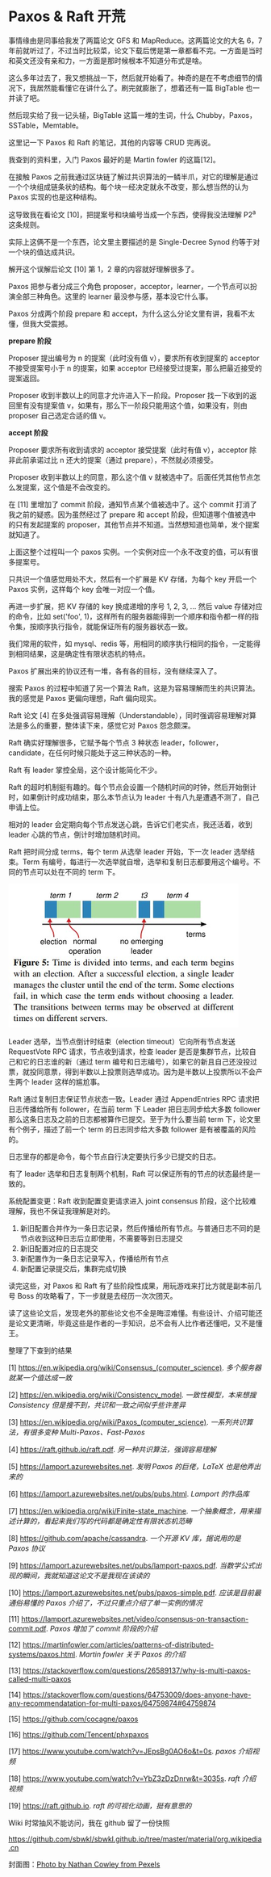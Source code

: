 # Paxos & Raft 开荒

事情缘由是同事给我发了两篇论文 GFS 和 MapReduce。这两篇论文的大名 6，7 年前就听过了，不过当时比较菜，论文下载后愣是第一章都看不完。一方面是当时和英文还没有亲和力，一方面是那时候根本不知道分布式是啥。

这么多年过去了，我又想挑战一下，然后就开始看了。神奇的是在不考虑细节的情况下，我居然能看懂它在讲什么了。刷完就膨胀了，想着还有一篇 BigTable 也一并读了吧。

然后现实给了我一记头槌，BigTable 这篇一堆的生词，什么 Chubby，Paxos，SSTable，Memtable。

这里记一下 Paxos 和 Raft 的笔记，其他的内容等 CRUD 完再说。

我查到的资料里，入门 Paxos 最好的是 Martin fowler 的这篇[12]。

在接触 Paxos 之前我通过区块链了解过共识算法的一鳞半爪，对它的理解是通过一个个块组成链条状的结构。每个块一经决定就永不改变，那么想当然的认为 Paxos 实现的也是这种结构。

这导致我在看论文 [10]，把提案号和块编号当成一个东西，使得我没法理解 P2<sup>a</sup> 这条规则。

实际上这俩不是一个东西，论文里主要描述的是 Single-Decree Synod 约等于对一个块的值达成共识。

解开这个误解后论文 [10] 第 1，2 章的内容就好理解很多了。

Paxos 把参与者分成三个角色 proposer，acceptor，learner，一个节点可以扮演全部三种角色。这里的 learner 最没参与感，基本没它什么事。

Paxos 分成两个阶段 prepare 和 accept，为什么这么分论文里有讲，我看不太懂，但我大受震撼。

**prepare 阶段**

Proposer 提出编号为 n 的提案（此时没有值 v），要求所有收到提案的 acceptor 不接受提案号小于 n 的提案，如果 acceptor 已经接受过提案，那么把最近接受的提案返回。

Proposer 收到半数以上的同意才允许进入下一阶段。Proposer 找一下收到的返回里有没有提案值 v，如果有，那么下一阶段只能用这个值，如果没有，则由 proposer 自己选定合适的值 v。

**accept 阶段**

Proposer 要求所有收到请求的 acceptor 接受提案（此时有值 v），acceptor 除非此前承诺过比 n 还大的提案（通过 prepare），不然就必须接受。

Proposer 收到半数以上的同意，那么这个值 v 就被选中了。后面任凭其他节点怎么发提案，这个值是不会改变的。

在 [11] 里增加了 commit 阶段，通知节点某个值被选中了。这个 commit 打消了我之前的疑惑。因为虽然经过了 prepare 和 accept 阶段，但知道哪个值被选中的只有发起提案的 proposer，其他节点并不知道。当然想知道也简单，发个提案就知道了。

上面这整个过程叫一个 paxos 实例。一个实例对应一个永不改变的值，可以有很多提案号。

只共识一个值感觉用处不大，然后有一个扩展是 KV 存储，为每个 key 开启一个 Paxos 实例，这样每个 key 会唯一对应一个值。

再进一步扩展，把 KV 存储的 key 换成递增的序号 1, 2, 3, ... 然后 value 存储对应的命令，比如 set('foo', 1)，这样所有的服务器能得到一个顺序和指令都一样的指令集，按顺序执行指令，就能保证所有的服务器状态一致。

我们常用的软件，如 mysql、redis 等，用相同的顺序执行相同的指令，一定能得到相同结果，这是确定性有限状态机的特点。

Paxos 扩展出来的协议还有一堆，各有各的目标，没有继续深入了。

搜索 Paxos 的过程中知道了另一个算法 Raft，这是为容易理解而生的共识算法。我的感觉是 Paxos 更偏向理想，Raft 偏向现实。

Raft 论文 [4] 在多处强调容易理解（Understandable），同时强调容易理解对算法是多么的重要，整体读下来，感觉它对 Paxos 怨念颇深。

Raft 确实好理解很多，它赋予每个节点 3 种状态 leader，follower，candidate，在任何时候只能处于这三种状态的一种。

Raft 有 leader 掌控全局，这个设计能简化不少。

Raft 的超时机制挺有趣的。每个节点会设置一个随机时间的时钟，然后开始倒计时，如果倒计时成功结束，那么本节点认为 leader 十有八九是遭遇不测了，自己申请上位。

相对的 leader 会定期向每个节点发送心跳，告诉它们老实点，我还活着，收到 leader 心跳的节点，倒计时增加随机时间。

Raft 把时间分成 terms，每个 term 从选举 leader 开始，下一次 leader 选举结束。Term 有编号，每进行一次选举就自增，选举和复制日志都要用这个编号。不同的节点可以处在不同的 term 下。

![](./terms-1.jpg)

Leader 选举，当节点倒计时结束（election timeout）它向所有节点发送 RequestVote RPC 请求，节点收到请求，检查 leader 是否是集群节点，比较自己和它的日志谁的新（通过 term 编号和日志编号），如果它的新且自己还没投过票，就投同意票，得到半数以上投票则选举成功。因为是半数以上投票所以不会产生两个 leader 这样的尴尬事。

Raft 通过复制日志保证节点状态一致。Leader 通过 AppendEntries RPC 请求把日志传播给所有 follower，在当前 term 下 Leader 把日志同步给大多数 follower 那么这条日志及之前的日志都被算作已提交。至于为什么要当前 term 下，论文里有个例子，描述了前一个 term 的日志同步给大多数 follower 是有被覆盖的风险的。

日志里存的都是命令，每个节点自行决定要执行多少已提交的日志。

有了 leader 选举和日志复制两个机制，Raft 可以保证所有的节点的状态最终是一致的。

系统配置变更：Raft 收到配置变更请求进入 joint consensus 阶段，这个比较难理解，我也不保证我理解是对的。

1. 新旧配置合并作为一条日志记录，然后传播给所有节点。与普通日志不同的是节点收到这种日志后立即使用，不需要等到日志提交
2. 新旧配置对应的日志提交
3. 新配置作为一条日志记录写入，传播给所有节点
4. 新配置记录提交后，集群完成切换

读完这些，对 Paxos 和 Raft 有了些阶段性成果，用玩游戏来打比方就是副本前几号 Boss 的攻略看了，下一步就是去经历一次次团灭。

读了这些论文后，发现老外的那些论文也不全是晦涩难懂。有些设计、介绍可能还是论文更清晰，毕竟这些是作者的一手知识，总不会有人比作者还懂吧，又不是懂王。


整理了下查到的结果

[1] https://en.wikipedia.org/wiki/Consensus_(computer_science). *多个服务器就某一个值达成一致*

[2] https://en.wikipedia.org/wiki/Consistency_model. *一致性模型，本来想搜 Consistency 但是搜不到，共识和一致之间似乎些许差异*

[3] https://en.wikipedia.org/wiki/Paxos_(computer_science). *一系列共识算法，有很多变种 Multi-Paxos、Fast-Paxos*

[4] https://raft.github.io/raft.pdf. *另一种共识算法，强调容易理解*

[5] https://lamport.azurewebsites.net. *发明 Paxos 的巨佬，LaTeX 也是他弄出来的*

[6] https://lamport.azurewebsites.net/pubs/pubs.html. *Lamport 的作品库*

[7] https://en.wikipedia.org/wiki/Finite-state_machine. *一个抽象概念，用来描述计算的，看起来我们写的代码都是确定性有限状态机范畴*

[8] https://github.com/apache/cassandra. *一个开源 KV 库，据说用的是 Paxos 协议*

[9] https://lamport.azurewebsites.net/pubs/lamport-paxos.pdf. *当数学公式出现的瞬间，我就知道这论文不是我现在该读的*

[10] https://lamport.azurewebsites.net/pubs/paxos-simple.pdf. *应该是目前最通俗易懂的 Paxos 介绍了，不过只重点介绍了单一实例的情况*

[11] https://lamport.azurewebsites.net/video/consensus-on-transaction-commit.pdf. *Paxos 增加了 commit 阶段的介绍*

[12] https://martinfowler.com/articles/patterns-of-distributed-systems/paxos.html. *Martin fowler 关于 Paxos 的介绍*

[13] https://stackoverflow.com/questions/26589137/why-is-multi-paxos-called-multi-paxos

[14] https://stackoverflow.com/questions/64753009/does-anyone-have-any-recommendatation-for-multi-paxos/64759874#64759874

[15] https://github.com/cocagne/paxos

[16] https://github.com/Tencent/phxpaxos

[17] https://www.youtube.com/watch?v=JEpsBg0AO6o&t=0s. *paxos 介绍视频*

[18] https://www.youtube.com/watch?v=YbZ3zDzDnrw&t=3035s. *raft 介绍视频*

[19] https://raft.github.io. *raft 的可视化动画，挺有意思的*

Wiki 时常抽风不能访问，我在 github 留了一份快照

https://github.com/sbwkl/sbwkl.github.io/tree/master/material/org.wikipedia.cn

封面图：[Photo by Nathan Cowley from Pexels](https://www.pexels.com/photo/green-grass-on-sand-overlooking-body-of-water-1300510)